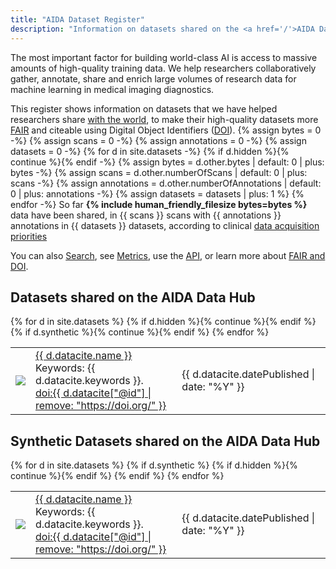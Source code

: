 ```yaml
---
title: "AIDA Dataset Register"
description: "Information on datasets shared on the <a href='/'>AIDA Data Hub</a>."
---
```

The most important factor for building world-class AI is access to massive
amounts of high-quality training data. We help researchers collaboratively
gather, annotate, share and enrich large volumes of research data for machine
learning in medical imaging diagnostics.

This register shows information on datasets that we have helped researchers
share [with the world](/metrics), to make their high-quality datasets more
[FAIR](/metrics#fair) and citeable using Digital Object Identifiers
([DOI](/about#what-are-dois-and-dataset-registers)).
{% assign bytes = 0 -%}
{% assign scans = 0 -%}
{% assign annotations = 0 -%}
{% assign datasets = 0 -%}
{% for d in site.datasets -%}
  {% if d.hidden %}{% continue  %}{% endif -%}
  {% assign bytes = d.other.bytes | default: 0 | plus: bytes -%}
  {% assign scans = d.other.numberOfScans | default: 0 | plus: scans -%}
  {% assign annotations = d.other.numberOfAnnotations | default: 0 | plus: annotations -%}
  {% assign datasets = datasets | plus: 1 %}
{% endfor -%}
So far <b>{% include human_friendly_filesize bytes=bytes %} </b> data
have been shared, in {{ scans }} scans with {{ annotations }} annotations in {{ datasets }} datasets,
according to clinical [data acquisition priorities](/prio)

You can also [Search](/search), see [Metrics](/metrics), use the [API](/api),
or learn more about [FAIR and DOI](/about#what-are-dois-and-dataset-registers).


## Datasets shared on the AIDA Data Hub

<div class="dataset-table">
  <table>
    {% for d in site.datasets %}
      {% if d.hidden %}{% continue  %}{% endif %}
      {% if d.synthetic %}{% continue  %}{% endif %}
      <tr>
        <td><a href="{{ d.url }}"><img src="{{ d.other.image | default: d.other.exampleImage[0].thumbnail-url | default: d.other.exampleImage[0].url }}"></a></td>
        <td>
          <a href="{{ d.url }}">{{ d.datacite.name }}</a><br/>
          <span class="keywords">Keywords: {{ d.datacite.keywords }}.</span><br/>
          <a href="{{ d.datacite["@id"] }}" class="doi">doi:{{ d.datacite["@id"] | remove: "https://doi.org/" }}</a>
        </td>
        <td>{{ d.datacite.datePublished | date: "%Y" }}</td>
      </tr>
    {% endfor %}
  </table>
</div>

## Synthetic Datasets shared on the AIDA Data Hub

<div class="dataset-table">
  <table>
    {% for d in site.datasets %}
      {% if d.synthetic %}
       {% if d.hidden %}{% continue  %}{% endif %}
      <tr>
        <td><a href="{{ d.url }}"><img src="{{ d.other.image | default: d.other.exampleImage[0].thumbnail-url | default: d.other.exampleImage[0].url }}"></a></td>
        <td>
          <a href="{{ d.url }}">{{ d.datacite.name }}</a><br/>
          <span class="keywords">Keywords: {{ d.datacite.keywords }}.</span><br/>
          <a href="{{ d.datacite["@id"] }}" class="doi">doi:{{ d.datacite["@id"] | remove: "https://doi.org/" }}</a>
        </td>
        <td>{{ d.datacite.datePublished | date: "%Y" }}</td>
      </tr>
      {% endif %}
    {% endfor %}
  </table>
</div>